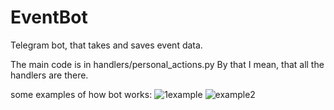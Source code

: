 # EventBot
Telegram bot, that takes and saves event data.

The main code is in handlers/personal_actions.py
By that I mean, that all the handlers are there.

some examples of how bot works:
![1example](https://user-images.githubusercontent.com/96371464/158627322-3947ee54-8df0-405b-a317-ca1787c2a952.PNG)
![example2](https://user-images.githubusercontent.com/96371464/158627335-139ceafa-ad95-4faa-9b18-bd597543b217.PNG)
